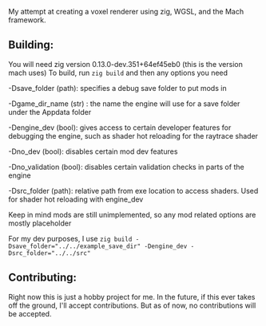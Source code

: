My attempt at creating a voxel renderer using zig, WGSL, and the Mach framework.

## Building:
You will need zig version 0.13.0-dev.351+64ef45eb0 (this is the version mach uses)
To build, run `zig build` and then any options you need

-Dsave_folder    (path): specifies a debug save folder to put mods in

-Dgame_dir_name  (str) : the name the engine will use for a save folder under the Appdata folder

-Dengine_dev     (bool): gives access to certain developer features for debugging the engine, such as shader hot reloading for the raytrace shader

-Dno_dev         (bool): disables certain mod dev features

-Dno_validation  (bool): disables certain validation checks in parts of the engine

-Dsrc_folder     (path): relative path from exe location to access shaders. Used for shader hot reloading with engine_dev

Keep in mind mods are still unimplemented, so any mod related options are mostly placeholder

For my dev purposes, I use `zig build -Dsave_folder="../../example_save_dir" -Dengine_dev -Dsrc_folder="../../src"`

## Contributing:
Right now this is just a hobby project for me. In the future, if this ever takes off the ground, I'll accept contributions. But as of now, no contributions will be accepted.
